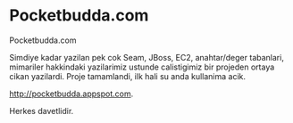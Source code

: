 # Pocketbudda.com


Pocketbudda.com




Simdiye kadar yazilan pek cok Seam, JBoss, EC2, anahtar/deger tabanlari, mimariler hakkindaki yazilarimiz ustunde calistigimiz bir projeden ortaya cikan yazilardi. Proje tamamlandi, ilk hali su anda kullanima acik.

http://pocketbudda.appspot.com.

Herkes davetlidir.




